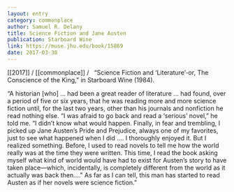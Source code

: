 ```yaml
---
layout: entry
category: commonplace
author: Samuel R. Delany
title: Science Fiction and Jane Austen
publication: Starboard Wine
link: https://muse.jhu.edu/book/15869
date: 2017-03-30
---
```


[[2017]] / [[commonplace]] / 
 
“Science Fiction and ‘Literature’-or, The Conscience of the King,” in Starboard Wine (1984).


“A historian [who] ... had been a great reader of literature ... had found, over a period of five or six years, that he was reading more and more science fiction until, for the last two years, other than his journals and nonfiction he read nothing else. “I was afraid to go back and read a ‘serious’ novel,” he told me. “I didn’t know what would happen. Finally, in fear and trembling, I picked up Jane Austen’s Pride and Prejudice, always one of my favorites, just to see what happened when I did .... I thoroughly enjoyed it. But I realized something. Before, I used to read novels to tell me how the world really was at the time they were written. This time, I read the book asking myself what kind of world would have had to exist for Austen’s story to have taken place—which, incidentally, is completely different from the world as it actually was back then...." As far as I can tell, this man has started to read Austen as if her novels were science fiction.” 

